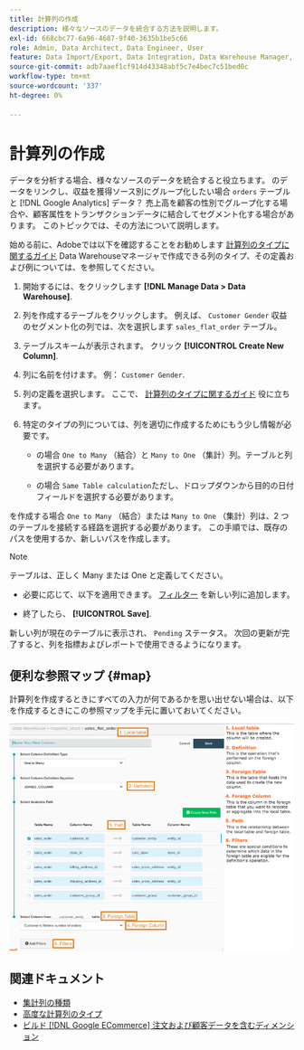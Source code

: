 ```yaml
---
title: 計算列の作成
description: 様々なソースのデータを統合する方法を説明します。
exl-id: 668cbc77-6a96-4687-9f40-3635b1be5c66
role: Admin, Data Architect, Data Engineer, User
feature: Data Import/Export, Data Integration, Data Warehouse Manager, Commerce Tables
source-git-commit: adb7aaef1cf914d43348abf5c7e4bec7c51bed0c
workflow-type: tm+mt
source-wordcount: '337'
ht-degree: 0%

---
```


# 計算列の作成

データを分析する場合、様々なソースのデータを統合すると役立ちます。 のデータをリンクし、収益を獲得ソース別にグループ化したい場合 `orders` テーブルと [!DNL Google Analytics] データ？ 売上高を顧客の性別でグループ化する場合や、顧客属性をトランザクションデータに結合してセグメント化する場合があります。 このトピックでは、その方法について説明します。

始める前に、Adobeでは以下を確認することをお勧めします [計算列のタイプに関するガイド](../../data-analyst/data-warehouse-mgr/calc-column-types.md) Data Warehouseマネージャで作成できる列のタイプ、その定義および例については、を参照してください。

1. 開始するには、をクリックします **[!DNL Manage Data > Data Warehouse]**.

1. 列を作成するテーブルをクリックします。 例えば、 `Customer Gender` 収益のセグメント化の列では、次を選択します `sales_flat_order` テーブル。

1. テーブルスキームが表示されます。 クリック **[!UICONTROL Create New Column]**.

1. 列に名前を付けます。 例： `Customer Gender`.

1. 列の定義を選択します。 ここで、 [計算列のタイプに関するガイド](../data-warehouse-mgr/calc-column-types.md) 役に立ちます。

1. 特定のタイプの列については、列を適切に作成するためにもう少し情報が必要です。

   * の場合 `One to Many` （結合）と `Many to One` （集計）列。テーブルと列を選択する必要があります。

   * の場合 `Same Table calculation`ただし、ドロップダウンから目的の日付フィールドを選択する必要があります。

を作成する場合 `One to Many` （結合）または `Many to One` （集計）列は、2 つのテーブルを接続する経路を選択する必要があります。 この手順では、既存のパスを使用するか、新しいパスを作成します。

>[!NOTE]
>
>テーブルは、正しく Many または One と定義してください。

* 必要に応じて、以下を適用できます。 [フィルター](../../data-user/reports/ess-manage-data-filters.md) を新しい列に追加します。

* 終了したら、 **[!UICONTROL Save]**.

新しい列が現在のテーブルに表示され、 `Pending` ステータス。 次回の更新が完了すると、列を指標およびレポートで使用できるようになります。

## 便利な参照マップ {#map}

計算列を作成するときにすべての入力が何であるかを思い出せない場合は、以下を作成するときにこの参照マップを手元に置いておいてください。

![](../../assets/Calculated_Columns_Example.png)

## 関連ドキュメント

* [集計列の種類](../data-warehouse-mgr/calc-column-types.md)
* [高度な計算列のタイプ](../data-warehouse-mgr/adv-calc-columns.md)
* [ビルド [!DNL Google ECommerce] 注文および顧客データを含むディメンション](../data-warehouse-mgr/bldg-google-ecomm-dim.md)
